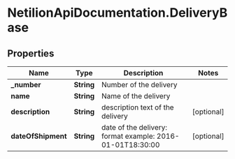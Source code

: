 # NetilionApiDocumentation.DeliveryBase

## Properties
Name | Type | Description | Notes
------------ | ------------- | ------------- | -------------
**_number** | **String** | Number of the delivery | 
**name** | **String** | Name of the delivery | 
**description** | **String** | description text of the delivery | [optional] 
**dateOfShipment** | **String** | date of the delivery: format example: 2016-01-01T18:30:00 | [optional] 
